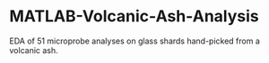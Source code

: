 # MATLAB-Volcanic-Ash-Analysis
EDA of 51 microprobe analyses on glass shards hand-picked from a volcanic ash.
